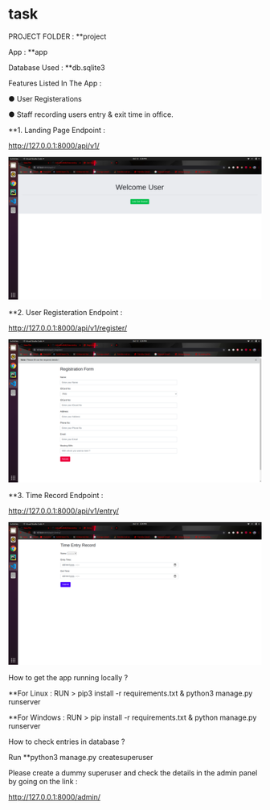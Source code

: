 # task

PROJECT FOLDER : **project


App : **app


Database Used : **db.sqlite3

Features Listed In The App :

● User Registerations

● Staff recording users entry & exit time in office.

**1. Landing Page Endpoint :


http://127.0.0.1:8000/api/v1/


![](working-screenshots/1.png)


**2. User Registeration Endpoint :


http://127.0.0.1:8000/api/v1/register/


![](working-screenshots/2.png)


**3. Time Record Endpoint :


http://127.0.0.1:8000/api/v1/entry/


![](working-screenshots/3.png)


How to get the app running locally ?

**For Linux : RUN > pip3 install -r requirements.txt & python3 manage.py runserver

**For Windows : RUN > pip install -r requirements.txt & python manage.py runserver

How to check entries in database ?

Run  **python3 manage.py createsuperuser

Please create a dummy superuser and check the details in the admin panel by going on the link :

 http://127.0.0.1:8000/admin/
